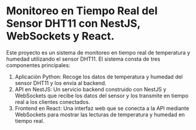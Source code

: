 # Monitoreo en Tiempo Real del Sensor DHT11 con NestJS, WebSockets y React.

Este proyecto es un sistema de monitoreo en tiempo real de temperatura y humedad utilizando el sensor DHT11. El sistema consta de tres componentes principales:

1. Aplicación Python: Recoge los datos de temperatura y humedad del sensor DHT11 y los envía al backend.
2. API en NestJS: Un servicio backend construido con NestJS y WebSockets que recibe los datos del sensor y los transmite en tiempo real a los clientes conectados.
3. Frontend en React: Una interfaz web que se conecta a la API mediante WebSockets para mostrar las lecturas de temperatura y humedad en tiempo real.

